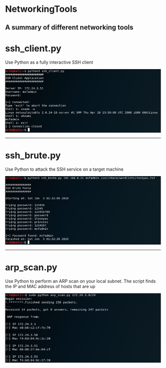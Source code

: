 # NetworkingTools
A summary of different networking tools
---------------------------------

# ssh_client.py

Use Python as a fully interactive SSH client

![Screenshot](ssh_client.PNG)


----------------------------------

# ssh_brute.py

Use Python to attack the SSH service on a target machine

![Screenshot](ssh_brute.PNG)

----------------------------------

# arp_scan.py

Use Python to perform an ARP scan on your local subnet. The script finds the IP and MAC address of hosts that are up

![Screenshot](arp_scan.PNG)
